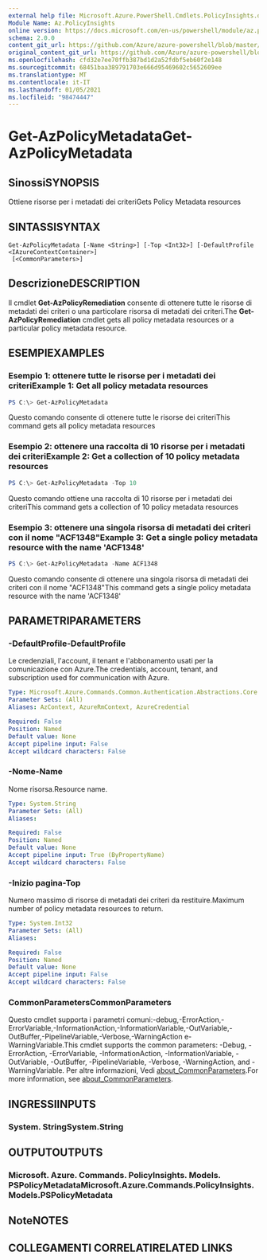 ```yaml
---
external help file: Microsoft.Azure.PowerShell.Cmdlets.PolicyInsights.dll-Help.xml
Module Name: Az.PolicyInsights
online version: https://docs.microsoft.com/en-us/powershell/module/az.policyinsights/get-azpolicymetadata
schema: 2.0.0
content_git_url: https://github.com/Azure/azure-powershell/blob/master/src/PolicyInsights/PolicyInsights/help/Get-AzPolicyMetadata.md
original_content_git_url: https://github.com/Azure/azure-powershell/blob/master/src/PolicyInsights/PolicyInsights/help/Get-AzPolicyMetadata.md
ms.openlocfilehash: cfd32e7ee70ffb387bd1d2a52fdbf5eb60f2e148
ms.sourcegitcommit: 68451baa389791703e666d95469602c5652609ee
ms.translationtype: MT
ms.contentlocale: it-IT
ms.lasthandoff: 01/05/2021
ms.locfileid: "98474447"
---
```

# <span data-ttu-id="14f09-101">Get-AzPolicyMetadata</span><span class="sxs-lookup"><span data-stu-id="14f09-101">Get-AzPolicyMetadata</span></span>

## <span data-ttu-id="14f09-102">Sinossi</span><span class="sxs-lookup"><span data-stu-id="14f09-102">SYNOPSIS</span></span>
<span data-ttu-id="14f09-103">Ottiene risorse per i metadati dei criteri</span><span class="sxs-lookup"><span data-stu-id="14f09-103">Gets Policy Metadata resources</span></span>

## <span data-ttu-id="14f09-104">SINTASSI</span><span class="sxs-lookup"><span data-stu-id="14f09-104">SYNTAX</span></span>

```
Get-AzPolicyMetadata [-Name <String>] [-Top <Int32>] [-DefaultProfile <IAzureContextContainer>]
 [<CommonParameters>]
```

## <span data-ttu-id="14f09-105">Descrizione</span><span class="sxs-lookup"><span data-stu-id="14f09-105">DESCRIPTION</span></span>
<span data-ttu-id="14f09-106">Il cmdlet **Get-AzPolicyRemediation** consente di ottenere tutte le risorse di metadati dei criteri o una particolare risorsa di metadati dei criteri.</span><span class="sxs-lookup"><span data-stu-id="14f09-106">The **Get-AzPolicyRemediation** cmdlet gets all policy metadata resources or a particular policy metadata resource.</span></span>

## <span data-ttu-id="14f09-107">ESEMPI</span><span class="sxs-lookup"><span data-stu-id="14f09-107">EXAMPLES</span></span>

### <span data-ttu-id="14f09-108">Esempio 1: ottenere tutte le risorse per i metadati dei criteri</span><span class="sxs-lookup"><span data-stu-id="14f09-108">Example 1: Get all policy metadata resources</span></span>
```powershell
PS C:\> Get-AzPolicyMetadata
```

<span data-ttu-id="14f09-109">Questo comando consente di ottenere tutte le risorse dei criteri</span><span class="sxs-lookup"><span data-stu-id="14f09-109">This command gets all policy metadata resources</span></span>

### <span data-ttu-id="14f09-110">Esempio 2: ottenere una raccolta di 10 risorse per i metadati dei criteri</span><span class="sxs-lookup"><span data-stu-id="14f09-110">Example 2: Get a collection of 10 policy metadata resources</span></span>
```powershell
PS C:\> Get-AzPolicyMetadata -Top 10
```

<span data-ttu-id="14f09-111">Questo comando ottiene una raccolta di 10 risorse per i metadati dei criteri</span><span class="sxs-lookup"><span data-stu-id="14f09-111">This command gets a collection of 10 policy metadata resources</span></span>

### <span data-ttu-id="14f09-112">Esempio 3: ottenere una singola risorsa di metadati dei criteri con il nome "ACF1348"</span><span class="sxs-lookup"><span data-stu-id="14f09-112">Example 3: Get a single policy metadata resource with the name 'ACF1348'</span></span>
```powershell
PS C:\> Get-AzPolicyMetadata -Name ACF1348
```

<span data-ttu-id="14f09-113">Questo comando consente di ottenere una singola risorsa di metadati dei criteri con il nome "ACF1348"</span><span class="sxs-lookup"><span data-stu-id="14f09-113">This command gets a single policy metadata resource with the name 'ACF1348'</span></span>

## <span data-ttu-id="14f09-114">PARAMETRI</span><span class="sxs-lookup"><span data-stu-id="14f09-114">PARAMETERS</span></span>

### <span data-ttu-id="14f09-115">-DefaultProfile</span><span class="sxs-lookup"><span data-stu-id="14f09-115">-DefaultProfile</span></span>
<span data-ttu-id="14f09-116">Le credenziali, l'account, il tenant e l'abbonamento usati per la comunicazione con Azure.</span><span class="sxs-lookup"><span data-stu-id="14f09-116">The credentials, account, tenant, and subscription used for communication with Azure.</span></span>

```yaml
Type: Microsoft.Azure.Commands.Common.Authentication.Abstractions.Core.IAzureContextContainer
Parameter Sets: (All)
Aliases: AzContext, AzureRmContext, AzureCredential

Required: False
Position: Named
Default value: None
Accept pipeline input: False
Accept wildcard characters: False
```

### <span data-ttu-id="14f09-117">-Nome</span><span class="sxs-lookup"><span data-stu-id="14f09-117">-Name</span></span>
<span data-ttu-id="14f09-118">Nome risorsa.</span><span class="sxs-lookup"><span data-stu-id="14f09-118">Resource name.</span></span>

```yaml
Type: System.String
Parameter Sets: (All)
Aliases:

Required: False
Position: Named
Default value: None
Accept pipeline input: True (ByPropertyName)
Accept wildcard characters: False
```

### <span data-ttu-id="14f09-119">-Inizio pagina</span><span class="sxs-lookup"><span data-stu-id="14f09-119">-Top</span></span>
<span data-ttu-id="14f09-120">Numero massimo di risorse di metadati dei criteri da restituire.</span><span class="sxs-lookup"><span data-stu-id="14f09-120">Maximum number of policy metadata resources to return.</span></span>

```yaml
Type: System.Int32
Parameter Sets: (All)
Aliases:

Required: False
Position: Named
Default value: None
Accept pipeline input: False
Accept wildcard characters: False
```

### <span data-ttu-id="14f09-121">CommonParameters</span><span class="sxs-lookup"><span data-stu-id="14f09-121">CommonParameters</span></span>
<span data-ttu-id="14f09-122">Questo cmdlet supporta i parametri comuni:-debug,-ErrorAction,-ErrorVariable,-InformationAction,-InformationVariable,-OutVariable,-OutBuffer,-PipelineVariable,-Verbose,-WarningAction e-WarningVariable.</span><span class="sxs-lookup"><span data-stu-id="14f09-122">This cmdlet supports the common parameters: -Debug, -ErrorAction, -ErrorVariable, -InformationAction, -InformationVariable, -OutVariable, -OutBuffer, -PipelineVariable, -Verbose, -WarningAction, and -WarningVariable.</span></span> <span data-ttu-id="14f09-123">Per altre informazioni, Vedi [about_CommonParameters](http://go.microsoft.com/fwlink/?LinkID=113216).</span><span class="sxs-lookup"><span data-stu-id="14f09-123">For more information, see [about_CommonParameters](http://go.microsoft.com/fwlink/?LinkID=113216).</span></span>

## <span data-ttu-id="14f09-124">INGRESSI</span><span class="sxs-lookup"><span data-stu-id="14f09-124">INPUTS</span></span>

### <span data-ttu-id="14f09-125">System. String</span><span class="sxs-lookup"><span data-stu-id="14f09-125">System.String</span></span>

## <span data-ttu-id="14f09-126">OUTPUT</span><span class="sxs-lookup"><span data-stu-id="14f09-126">OUTPUTS</span></span>

### <span data-ttu-id="14f09-127">Microsoft. Azure. Commands. PolicyInsights. Models. PSPolicyMetadata</span><span class="sxs-lookup"><span data-stu-id="14f09-127">Microsoft.Azure.Commands.PolicyInsights.Models.PSPolicyMetadata</span></span>

## <span data-ttu-id="14f09-128">Note</span><span class="sxs-lookup"><span data-stu-id="14f09-128">NOTES</span></span>

## <span data-ttu-id="14f09-129">COLLEGAMENTI CORRELATI</span><span class="sxs-lookup"><span data-stu-id="14f09-129">RELATED LINKS</span></span>
